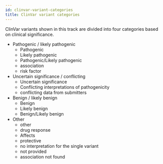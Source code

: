 ```yaml
---
id: clinvar-variant-categories
title: ClinVar variant categories
---
```


ClinVar variants shown in this track are divided into four categories based on clinical significance.

* Pathogenic / likely pathogenic
  * Pathogenic
  * Likely pathogenic
  * Pathogenic/Likely pathogenic
  * association
  * risk factor
* Uncertain significance / conflicting
  * Uncertain significance
  * Conflicting interpretations of pathogenicity
  * conflicting data from submitters
* Benign / likely benign
  * Benign
  * Likely benign
  * Benign/Likely benign
* Other
  * other
  * drug response
  * Affects
  * protective
  * no interpretation for the single variant
  * not provided
  * association not found
